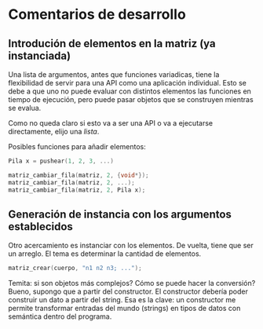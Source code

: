 # Comentarios de desarrollo

## Introdución de elementos en la matriz (ya instanciada)
Una lista de argumentos, antes que funciones variadicas, tiene la flexibilidad de servir para una API como una aplicación individual. Esto se debe a que uno no puede evaluar con distintos elementos las funciones en tiempo de ejecución, pero puede pasar objetos que se construyen mientras se evalua.

Como no queda claro si esto va a ser una API o va a ejecutarse directamente, elijo una *lista*.

Posibles funciones para añadir elementos:

```C
Pila x = pushear(1, 2, 3, ...)

matriz_cambiar_fila(matriz, 2, {void*});
matriz_cambiar_fila(matriz, 2, ...);
matriz_cambiar_fila(matriz, 2, Pila x);

```

## Generación de instancia con los argumentos establecidos
Otro acercamiento es instanciar con los elementos. De vuelta, tiene que ser un arreglo. El tema es determinar la cantidad de elementos.

```C
matriz_crear(cuerpo, "n1 n2 n3; ...");
```
Temita: si son objetos más complejos? Cómo se puede hacer la conversión?
Bueno, supongo que a partir del constructor. El constructor debería poder construir un dato a partir del string.
Esa es la clave: un constructor me permite transformar entradas del mundo (strings) en tipos de datos con semántica dentro del programa.